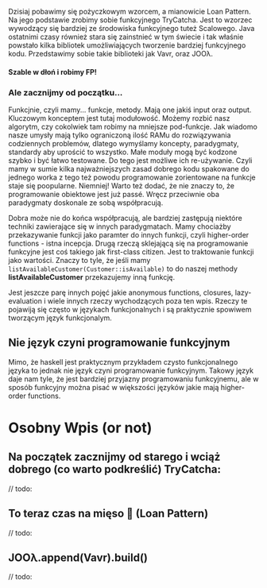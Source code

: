 Dzisiaj pobawimy się pożyczkowym wzorcem, a mianowicie Loan Pattern. Na jego podstawie zrobimy sobie funkcyjnego TryCatcha. Jest to wzorzec wywodzący się bardziej ze środowiska funkcyjnego tuteż Scalowego. Java ostatnimi czasy również stara się zainstnieć w tym świecie i tak właśnie powstało kilka bibliotek umożliwiających tworzenie bardziej funkcyjnego kodu. Przedstawimy sobie takie biblioteki jak Vavr, oraz JOOλ.

#### Szable w dłoń i robimy FP!
### Ale zacznijmy od początku... 
Funkcjnie, czyli mamy... funkcje, metody. Mają one jakiś input oraz output. Kluczowym konceptem jest tutaj modułowość. Możemy rozbić nasz algorytm, czy cokolwiek tam robimy na mniejsze pod-funkcje. Jak wiadomo nasze umysły mają tylko ograniczoną ilość RAMu do rozwiązywania codziennych problemów, dlatego wymyślamy koncepty, paradygmaty, standardy aby uprościć to wszystko. Małe moduły mogą być kodzone szybko i być łatwo testowane. Do tego jest możliwe ich re-używanie. Czyli mamy w sumie kilka najważniejszych zasad dobrego kodu spakowane do jednego worka z tego też powodu programowanie zorientowane na funkcje staje się poopularne. Niemniej! Warto też dodać, że nie znaczy to, że programowanie obiektowe jest już passé. Wręcz przeciwnie oba paradygmaty doskonale ze sobą współpracują. 

Dobra może nie do końca współpracują, ale bardziej zastępują niektóre techniki zawierające się w innych paradygmatach. Mamy chociażby przekazywanie funkcji jako paramter do innych funkcji, czyli higher-order functions - istna incepcja. Drugą rzeczą sklejającą się na programowanie funkcyjne jest coś takiego jak first-class citizen. Jest to traktowanie funkcji jako wartości. Znaczy to tyle, że jeśli mamy `listAvailableCustomer(Customer::isAvailable)` to do naszej methody <b>listAvailableCustomer</b> przekazujemy inną funkcję. 

Jest jeszcze parę innych pojęć jakie  anonymous functions, closures, lazy-evaluation i wiele innych rzeczy wychodzących poza ten wpis. Rzeczy te pojawiją się często w językach funkcjonalnych i są praktycznie spowiwem tworzącym język funkcjonalym. 

## Nie język czyni programowanie funkcyjnym
Mimo, że haskell jest praktycznym przykładem czysto funkcjonalnego języka to jednak nie język czyni programowanie funkcyjnym. Takowy język daje nam tyle, że jest bardziej przyjazny programowaniu funkcyjnemu, ale w sposób funkcyjny można pisać w większości języków jakie mają higher-order functions. 

## 

# Osobny Wpis (or not) #

## Na początek zacznijmy od starego i wciąż dobrego (co warto podkreślić) TryCatcha:
// todo: 

## To teraz czas na mięso 🍗  (Loan Pattern)
// todo: 

## JOOλ.append(Vavr).build()
// todo: 
